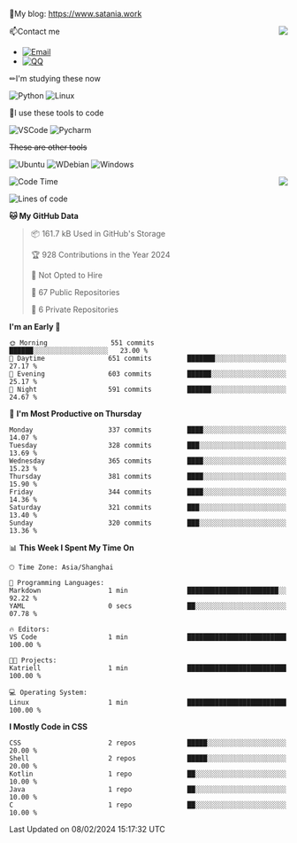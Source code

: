 📰My blog: https://www.satania.work

<img align="right" src="https://github-readme-stats.vercel.app/api/top-langs/?username=Katriell"/>

📫Contact me

* [![Email](https://img.shields.io/badge/Email-Iris@satania.work-1?style=social&logoColor=fff)](mailto:Iris@satania.work)
* [![QQ](https://img.shields.io/badge/QQ-2088839458-1?style=social&logoColor=fff)](tencent://AddContact/?fromId=45&fromSubId=1&subcmd=all&uin=2088839458&website=www.oicqzone.com)

✏I'm studying these now

![Python](https://img.shields.io/badge/-Python-blue?style=flat-square&logo=Python&logoColor=fff)
![Linux](https://img.shields.io/badge/-Linux-black?style=flat-square&logo=Linux&logoColor=fff)

🔨I use these tools to code

![VSCode](https://img.shields.io/badge/-VSCode-blue?style=flat-square&logo=visualstudiocode&logoColor=fff)
![Pycharm](https://img.shields.io/badge/-Pycharm-green?style=flat-square&logo=pycharm&logoColor=fff)

 ~~These are other tools~~

![Ubuntu](https://img.shields.io/badge/-Ubuntu-orange?style=flat-square&logo=Ubuntu&logoColor=fff)
![WDebian](https://img.shields.io/badge/-Debian-blue?style=flat-square&logo=Debian&logoColor=fff)
![Windows](https://img.shields.io/badge/-Windows-blue?style=flat-square&logo=Windows&logoColor=fff)


<img align="right" src="https://github-readme-stats-beta-amber-44.vercel.app/api?username=Katriell&show_icons=true&role=OWNER,ORGANIZATION_MEMBER,COLLABORATOR&locale=zh-my"/>

<!--START_SECTION:waka-->
![Code Time](http://img.shields.io/badge/Code%20Time-21%20mins-blue)

![Lines of code](https://img.shields.io/badge/From%20Hello%20World%20I%27ve%20Written-5.5%20thousand%20lines%20of%20code-blue)

**🐱 My GitHub Data** 

> 📦 161.7 kB Used in GitHub's Storage 
 > 
> 🏆 928 Contributions in the Year 2024
 > 
> 🚫 Not Opted to Hire
 > 
> 📜 67 Public Repositories 
 > 
> 🔑 6 Private Repositories 
 > 
**I'm an Early 🐤** 

```text
🌞 Morning                551 commits         ██████░░░░░░░░░░░░░░░░░░░   23.00 % 
🌆 Daytime                651 commits         ███████░░░░░░░░░░░░░░░░░░   27.17 % 
🌃 Evening                603 commits         ██████░░░░░░░░░░░░░░░░░░░   25.17 % 
🌙 Night                  591 commits         ██████░░░░░░░░░░░░░░░░░░░   24.67 % 
```
📅 **I'm Most Productive on Thursday** 

```text
Monday                   337 commits         ████░░░░░░░░░░░░░░░░░░░░░   14.07 % 
Tuesday                  328 commits         ███░░░░░░░░░░░░░░░░░░░░░░   13.69 % 
Wednesday                365 commits         ████░░░░░░░░░░░░░░░░░░░░░   15.23 % 
Thursday                 381 commits         ████░░░░░░░░░░░░░░░░░░░░░   15.90 % 
Friday                   344 commits         ████░░░░░░░░░░░░░░░░░░░░░   14.36 % 
Saturday                 321 commits         ███░░░░░░░░░░░░░░░░░░░░░░   13.40 % 
Sunday                   320 commits         ███░░░░░░░░░░░░░░░░░░░░░░   13.36 % 
```


📊 **This Week I Spent My Time On** 

```text
🕑︎ Time Zone: Asia/Shanghai

💬 Programming Languages: 
Markdown                 1 min               ███████████████████████░░   92.22 % 
YAML                     0 secs              ██░░░░░░░░░░░░░░░░░░░░░░░   07.78 % 

🔥 Editors: 
VS Code                  1 min               █████████████████████████   100.00 % 

🐱‍💻 Projects: 
Katriell                 1 min               █████████████████████████   100.00 % 

💻 Operating System: 
Linux                    1 min               █████████████████████████   100.00 % 
```

**I Mostly Code in CSS** 

```text
CSS                      2 repos             █████░░░░░░░░░░░░░░░░░░░░   20.00 % 
Shell                    2 repos             █████░░░░░░░░░░░░░░░░░░░░   20.00 % 
Kotlin                   1 repo              ██░░░░░░░░░░░░░░░░░░░░░░░   10.00 % 
Java                     1 repo              ██░░░░░░░░░░░░░░░░░░░░░░░   10.00 % 
C                        1 repo              ██░░░░░░░░░░░░░░░░░░░░░░░   10.00 % 
```




 Last Updated on 08/02/2024 15:17:32 UTC
<!--END_SECTION:waka-->
